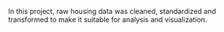 In this project, raw housing data was cleaned, standardized and transformed to make it suitable for analysis and visualization. 

